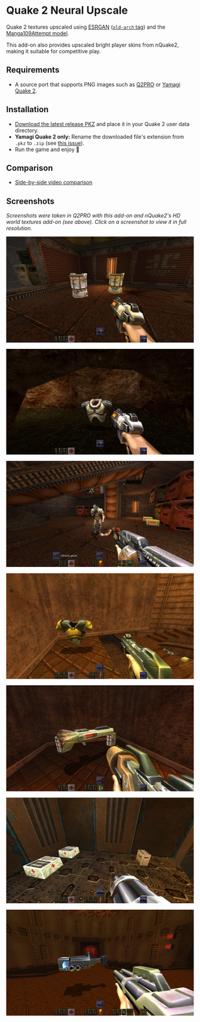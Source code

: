 # Quake 2 Neural Upscale

Quake 2 textures upscaled using [ESRGAN](https://github.com/xinntao/ESRGAN)
([`old-arch` tag](https://github.com/xinntao/ESRGAN/tree/old-arch)) and the
[Manga109Attempt model](https://upscale.wiki/wiki/Model_Database#Manga.2FAnime).

This add-on also provides upscaled bright player skins from nQuake2,
making it suitable for competitive play.

## Requirements

- A source port that supports PNG images such as [Q2PRO](https://skuller.net/q2pro/)
  or [Yamagi Quake 2](https://www.yamagi.org/quake2/).

## Installation

- [Download the latest release PKZ](https://github.com/Calinou/quake2-neural-upscale/releases/latest)
  and place it in your Quake 2 user data directory.
- **Yamagi Quake 2 only:** Rename the downloaded file's extension from `.pkz` to `.zip`
  (see [this issue](https://github.com/Calinou/quake2-neural-upscale/issues/2)).
- Run the game and enjoy :slightly_smiling_face:

## Comparison

- [Side-by-side video comparison](https://www.youtube.com/watch?v=0tkU5uZAXlM)

## Screenshots

*Screenshots were taken in Q2PRO with this add-on and nQuake2's HD world
textures add-on (see above). Click on a screenshot to view it in full
resolution.*

[![quake001](https://raw.githubusercontent.com/Calinou/media/master/quake2-neural-upscale/quake001-thumb.jpg)](https://raw.githubusercontent.com/Calinou/media/master/quake2-neural-upscale/quake001.png)

[![quake002](https://raw.githubusercontent.com/Calinou/media/master/quake2-neural-upscale/quake002-thumb.jpg)](https://raw.githubusercontent.com/Calinou/media/master/quake2-neural-upscale/quake002.png)

[![quake003](https://raw.githubusercontent.com/Calinou/media/master/quake2-neural-upscale/quake003-thumb.jpg)](https://raw.githubusercontent.com/Calinou/media/master/quake2-neural-upscale/quake003.png)

[![quake004](https://raw.githubusercontent.com/Calinou/media/master/quake2-neural-upscale/quake004-thumb.jpg)](https://raw.githubusercontent.com/Calinou/media/master/quake2-neural-upscale/quake004.png)

[![quake005](https://raw.githubusercontent.com/Calinou/media/master/quake2-neural-upscale/quake005-thumb.jpg)](https://raw.githubusercontent.com/Calinou/media/master/quake2-neural-upscale/quake005.png)

[![quake006](https://raw.githubusercontent.com/Calinou/media/master/quake2-neural-upscale/quake006-thumb.jpg)](https://raw.githubusercontent.com/Calinou/media/master/quake2-neural-upscale/quake006.png)

[![quake007](https://raw.githubusercontent.com/Calinou/media/master/quake2-neural-upscale/quake007-thumb.jpg)](https://raw.githubusercontent.com/Calinou/media/master/quake2-neural-upscale/quake007.png)
